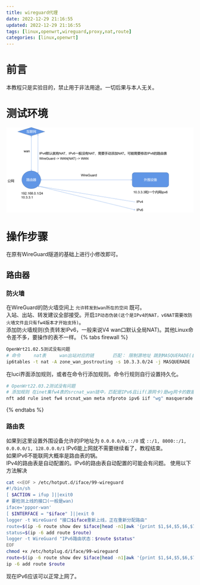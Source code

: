 ```yaml
---
title: wireguard代理
date: 2022-12-29 21:16:55
updated: 2022-12-29 21:16:55
tags: [linux,openwrt,wireguard,proxy,nat,route]
categories: [linux,openwrt]
---
```

# 前言
本教程只是实验目的，禁止用于非法用途。一切后果与本人无关。

# 测试环境
![WireGuard代理](/images/WireGuard代理.png)

# 操作步骤
在原有WireGuard隧道的基础上进行小修改即可。 
## 路由器
### 防火墙
在WireGuard的防火墙空间上 `允许转发到wan所在的空间` 既可。  
入站、出站、转发建议全部接受。开启`IP动态伪装(这个是IPv4的NAT，v6NAT需要改防火墙文件且只有fw4版本才开始支持)`。  
添加防火墙规则(负责转发IPv6，一般来说V4 wan口默认全局NAT)。其他Linux命令差不多，要操作的表不一样。
{% tabs firewall %}
<!-- tab iptables(22.03之前) -->
```bash
OpenWrt21.02.5测试没有问题
# 命令     nat表     wan出站对应的链       匹配： 限制源地址 跳到MASQUERADE(自动重写地址为出站端口)
ip6tables -t nat -A zone_wan_postrouting -s 10.3.3.0/24 -j MASQUERADE
```
<!-- endtab -->
<!-- tab nftables(22.03之后) -->
在luci界面添加规则，或者在命令行添加规则。命令行规则自行设置持久化。
```bash
# OpenWrt22.03.2测试没有问题
# 添加规则 在inet集fw4表的srcnat_wan链中，匹配是IPv6且iif(源网卡)是wg网卡的数据做masquerade(自动重写地址为出站端口)
nft add rule inet fw4 srcnat_wan meta nfproto ipv6 iif "wg" masquerade
```
<!-- endtab -->
{% endtabs %}
### 路由表
如果到这里设置外围设备允许的IP地址为 `0.0.0.0/0,::/0` 或 `::/1, 8000::/1, 0.0.0.0/1, 128.0.0.0/1` IPv6能上网就不需要继续看了，教程结束。  
如果IPv6不能联网大概率是路由表的锅。  
IPv4的路由表是自动配置的。IPv6的路由表自动配置的可能会有问题。
使用以下方法解决
```bash
cat <<EOF > /etc/hotput.d/iface/99-wireguard
#!/bin/sh
[ $ACTION = ifup ]||exit0
# 要检测上线的接口(一般是wan)
iface='pppor-wan'
[ $INTERFACE = "$iface" ]||exit 0
logger -t WireGuard "接口$iface重新上线，正在重新分配路由"
route=$(ip -6 route show dev $iface|head -n1|awk '{print $1,$4,$5,$6,$7}')
status=$(ip -6 add route $route)
logger -t WireGuard "IPv6路由状态：$route $status"
EOF
chmod +x /etc/hotplug.d/iface/99-wireguard
route=$(ip -6 route show dev $iface|head -n1|awk '{print $1,$4,$5,$6,$7}')
ip -6 add route $route
```
现在IPv6应该可以正常上网了。